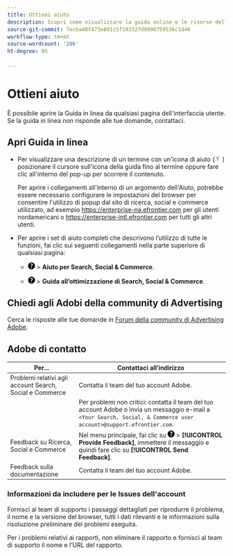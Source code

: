 ```yaml
---
title: Ottieni aiuto
description: Scopri come visualizzare la guida online e le risorse della community e come ottenere supporto tecnico.
source-git-commit: 7ecba48f473e8d1c5f193327d9890759536c1d40
workflow-type: tm+mt
source-wordcount: '286'
ht-degree: 0%

---
```


# Ottieni aiuto

È possibile aprire la Guida in linea da qualsiasi pagina dell&#39;interfaccia utente. Se la guida in linea non risponde alle tue domande, contattaci.

## Apri Guida in linea

* Per visualizzare una descrizione di un termine con un&#39;icona di aiuto (![Icona Aiuto](/help/search-social-commerce/assets/help-field.png "Icona Aiuto") ) posizionare il cursore sull&#39;icona della guida fino al termine oppure fare clic all&#39;interno del pop-up per scorrere il contenuto.

   Per aprire i collegamenti all&#39;interno di un argomento dell&#39;Aiuto, potrebbe essere necessario configurare le impostazioni del browser per consentire l&#39;utilizzo di popup dal sito di ricerca, social e commerce utilizzato, ad esempio https://enterprise-na.efrontier.com per gli utenti nordamericani o https://enterprise-intl.efrontier.com per tutti gli altri utenti.

* Per aprire i set di aiuto completi che descrivono l’utilizzo di tutte le funzioni, fai clic sui seguenti collegamenti nella parte superiore di qualsiasi pagina:

   * ![Aiuto](/help/search-social-commerce/assets/help-main-menu.png "Aiuto") > **Aiuto per Search, Social &amp; Commerce**.

   * ![Aiuto](/help/search-social-commerce/assets/help-main-menu.png "Aiuto") > **Guida all’ottimizzazione di Search, Social &amp; Commerce**.

## Chiedi agli Adobi della community di Advertising

Cerca le risposte alle tue domande in [Forum della community di Advertising Adobe](https://experienceleaguecommunities.adobe.com/t5/adobe-advertising-cloud/ct-p/adobe-advertising-cloud-community).

## Adobe di contatto

| Per... | Contattaci all’indirizzo |
| ---- | ---- |
| Problemi relativi agli account Search, Social e Commerce | Contatta il team del tuo account Adobe. |
|  | Per problemi non critici: contatta il team del tuo account Adobe o invia un messaggio e-mail a `<Your Search, Social, & Commerce user account>@support.efrontier.com`. |
| Feedback su Ricerca, Social e Commerce | Nel menu principale, fai clic su ![Aiuto](/help/search-social-commerce/assets/help-main-menu.png "Aiuto") > **[!UICONTROL Provide Feedback]**, immettere il messaggio e quindi fare clic su **[!UICONTROL Send Feedback]**. |
| Feedback sulla documentazione | Contatta il team del tuo account Adobe. |

### Informazioni da includere per le Issues dell&#39;account

Fornisci al team di supporto i passaggi dettagliati per riprodurre il problema, il nome e la versione del browser, tutti i dati rilevanti e le informazioni sulla risoluzione preliminare dei problemi eseguita.

Per i problemi relativi ai rapporti, non eliminare il rapporto e fornisci al team di supporto il nome e l’URL del rapporto.
